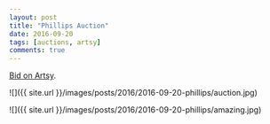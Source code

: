 ```yaml
---
layout: post
title: "Phillips Auction"
date: 2016-09-20
tags: [auctions, artsy]
comments: true
---
```

[Bid on Artsy](https://www.artsy.net/auctions).

![]({{ site.url }}/images/posts/2016/2016-09-20-phillips/auction.jpg)

![]({{ site.url }}/images/posts/2016/2016-09-20-phillips/amazing.jpg)


